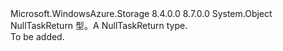 <Type Name="NullType" FullName="Microsoft.WindowsAzure.Storage.Core.NullType">
  <TypeSignature Language="C#" Value="public sealed class NullType" />
  <TypeSignature Language="ILAsm" Value=".class public auto ansi sealed beforefieldinit NullType extends System.Object" />
  <TypeSignature Language="DocId" Value="T:Microsoft.WindowsAzure.Storage.Core.NullType" />
  <TypeSignature Language="VB.NET" Value="Public NotInheritable Class NullType" />
  <TypeSignature Language="F#" Value="type NullType = class" />
  <AssemblyInfo>
    <AssemblyName>Microsoft.WindowsAzure.Storage</AssemblyName>
    <AssemblyVersion>8.4.0.0</AssemblyVersion>
    <AssemblyVersion>8.7.0.0</AssemblyVersion>
  </AssemblyInfo>
  <Base>
    <BaseTypeName>System.Object</BaseTypeName>
  </Base>
  <Interfaces />
  <Docs>
    <summary>
            <span data-ttu-id="2bcc2-101">NullTaskReturn 型。</span><span class="sxs-lookup"><span data-stu-id="2bcc2-101">A NullTaskReturn type.</span></span>
            </summary>
    <remarks>To be added.</remarks>
  </Docs>
  <Members />
</Type>